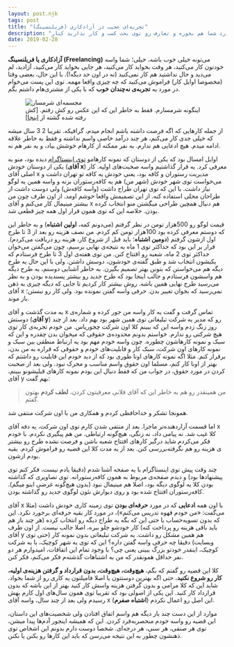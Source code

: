```yaml
---
layout: post.njk
tags: post
title: "تجربه‌ای عجیب در آزادکاری (فریلنسینگ)"
description: "اولین تجربه نه‌چندان‌خوب من توی آزادکاری (فریلنسینگ) رو که می‌دونم تا مدت زیادی توی ذهنم خواهد موند، اینجا بخونید. تقریبا 10 ساله کارم اینه ولی این مورد واسم خیلی خاص بود. امیدوارم به درد شما هم بخوره و تعارف رو توی بحث کسب و کار بذارید کنار."
date: 2019-02-28
---
```


**آزادکاری یا فریلنسینگ (Freelancing)** می‌تونه خیلی خوب باشه، خیلی؛ شما واسه خودتون کار می‌کنید، هر وقت بخواید کار می‌کنید، هر جایی بخواید کار می‌کنید، آزادید، لم می‌دید و حال نداشتید هم کار نمی‌کنید (نه در اون حد دیگه!). با این حال، بعضی وقتا (مخصوصا اوایل کار) فراموش می‌کنید که چه چیزی واقعا مهمه. توی این پست می‌خوام در مورد یه **تجربه‌ی نه‌چندان خوب** که با یکی از مشتری‌هام داشتم بگم.

<figure>
<img src="{{ website.assetsPath }}/images/content/feeling-sorry.png" alt="مجسمه‌ای شرمسار">
<figcaption>
اینگونه شرمسارم. فقط به خاطر این که این عکس رو کش رفتم. [کش رفته شده گشته از
<a href="https://medium.com/thrive-global/have-you-ever-been-shamed-f4bee278b61">اینجا</a>]
</figcaption>
</figure>

از جمله کارهایی که اگه فرصت داشته باشم انجام میدم، گرافیکه. تقریبا 2 3 سال میشه که خیلی جدی کار می‌کنم، هر چند درآمد خاصی واسم نداشته و فقط به خاطر علاقه ادامه میدم. هیچ ادعایی هم ندارم. یه نفر ممکنه از کارهام خوشش بیاد، و یه نفر هم نه.

اوایل امسال بود که یکی از دوستان که نمونه کارهامو
<a href="https://www.instagram.com/mrmowji">توی اینستاگرام</a>
دیده بود، منو به یکی از دوستان خودش (**آقای x**) معرفی کرد. یه قرار گذاشتیم واسه صحبت‌های اولیه. کار اصلی آقای x مدیریت رستوران و کافه بود، یعنی خودش یه کافه تو تهران داشت و می‌خواست توی شهر خودش (شهر من) هم یه کافه‌رستوران بزنه و واسه همین یه لوگو نیاز داشت. با این که توی تهران طراح داشت (واسه کافه‌ش) ولی دوست داشت از طراحان محلی استفاده کنه. از این تصمیمش واقعا خوشم اومد. از اون طرف چون من بیشتر مینیمال کار می‌کنم و آقای x هم دنبال همچین طراحی میگشتن منو انتخاب کرده بودن. خلاصه این که توی همون قرار اول همه چیز قطعی شد.

قیمت لوگو رو 500هزار تومن در نظر گرفتم (می‌دونم کمه، **اولین اشتباه**) و به خاطر این که دوستم معرفی کرده بود 100هزار تومن کم کردم. من نصف هزینه رو بعد از 3 تا طرح اول ازشون گرفتم (**دومین اشتباه**؛ باید قبل از شروع کار، هزینه رو دریافت می‌کردم). قرار بر این بود که حداکثر توی 1 ماه به نتیجه‌ی نهایی برسیم، چون می‌گفتن می‌خوان حداکثر توی 2 ماه، شعبه رو افتتاح کنن. من توی هفته‌ی اول 3 تا طرح فرستادم که یکیشون انتخاب شد و طبق گفته‌ی خودشون، دوسش داشتن. ولی با این حال یه طرح دیگه هم می‌خواستن که بتونن بهتر تصمیم بگیرن. به خاطر آشنایی دوستم، یه طرح دیگه هم واسشون فرستادم و جالب اینجا بود که طرح جدید رو بیشتر پسندیده بودن و به نظر می‌رسید طرح نهایی همین باشه. روش بیشتر کار کردیم تا جایی که دیگه چیزی به ذهن آقای x نمی‌رسید که بخوان تغییر بدن. حرفی واسه گفتن نمونده بود. ولی کار رو نبستن؛ باز موند.

یه مدت گذشت و آقای x تماس گرفت و گفت یه کار واسه من جور کرده و شماره‌ی دوستش (**آقای y**) رو که مدیر یه شرکت تبلیغاتی توی همین شهر بود بهم داد. بعد از چند روز زنگ زدم واسه این که ببینم کلا اون شرکت چجوریاس. من خودم تجربه‌ی کار توی هیچ شرکتی رو ندارم. خواستم بدونم محدوده‌ی حقوقی که میخوان بدن چقدره و این که سبک و نمونه کارهاشون چطوره. چون واسه خودم مهم بود یه ارتباط منطقی بین سبک و نمونه کارهای اون شرکت، سبک کار و قابلیت‌های خودم و حقوقی که قراره به من بدن، برقرار کنم. مثلا اگه نمونه کارهای اونا طوری بود که از دید خودم این قابلیت رو داشتم که بهتر از اونا کار کنم، مسلما اون حقوق واسم مناسب و محرک نبود. ولی بعد از صحبت کردن در مورد حقوق، در جواب من که فقط دنبال این بودم نمونه کارهای قبلیشونو ببینم، آقای y بهم گفت:

> من همینقدر رو هم به خاطر این که آقای فلانی معرفیتون کردن، **لطف کردم** بهتون گفتم.

همونجا تشکر و خداحافظی کردم و همکاری من با اون شرکت منتفی شد.

اما قسمت آزاردهنده‌تر ماجرا. بعد از منتفی شدن کارم توی اون شرکت، یه دفه آقای x کلا غیب شد. نه پیامی داد، نه زنگی، هیچ‌گونه ارتباطی. من هم پیگیری نکردم. با خودم فکر می‌کردم شاید درگیر کارهای افتتاح شعبه باشن و فرصت نشده طرح رو بیشتر بررسی کنن. بعد از یه مدت کلا این قضیه رو فراموش کردم. بقیه‎‌ی هزینه رو هم نگرفته بودم ازشون.

چند وقت پیش توی اینستاگرام با یه صفحه آشنا شدم (دقیقا یادم نیست، فکر کنم توی پیشنهادها بود) و دیدم صفحه‌ی مربوط به همون کافه‌رستورانه. توی تصاویری که گذاشته بودن کلا یه لوگوی دیگه بود، اصلا هم مینیمال نبود (بدون هیچ‌گونه غرضی اینو میگم). کافه‌رستوران افتتاح شده بود و روی دیوارش نئون لوگوی جدید رو گذاشته بودن.

آقای x با اون همه **ادعایی** که در مورد **حرفه‌ای بودن** توی زمینه کاری خودش داشت (مثلا می‌گفت: «من خودم قهوه تدریس می‌کنم»)، در مورد کار بقیه حرفه‌ای برخورد نکرد. این که بدون تسویه‌حساب یا حتی این که بگه یه طراح دیگه رو انتخاب کرده (هر چند باز هم باید باقی هزینه رو پرداخت کنه) کار خودشو جلو ببره، اصلا جالب نیست. از اون طرف آقای y هم همین مشکل رو داشت. یه شرکت تبلیغاتی بدون نمونه کار (حتی توی وبسایت) دقیقا چه حرفی واسه گفتن داره؟ این که توی یه شهر کوچیک، با یه شرکت کوچیک، اینقدر خودتو بزرگ ببینی یعنی چی؟ با وجود تمام این اتفاقات، امیدوارم هر دو نفر حداقل همونقدر که من به اشتباهات گذشته‌م فکر می‌کنم، فکر کنن.

کلا این قضیه رو گفتم که بگم، **هیچ‌وقت، هیچ‌وقت، بدون قرارداد و گرفتن هزینه‌ی اولیه، کار رو شروع نکنید**، حتی اگه بهترین دوستتون یا اصلا فامیلتون یه کاری رو از شما بخواد. شاید این که کلا مرامی و بدون گرفتن هزینه واسش کار کنید بهتر از این باشه که بدون قرارداد کار کنید. این یکی از اصولی بود که تقریبا توی همون سال‌های اول کارم بهش رسیدم ولی بعد از چند سال، واسه آقای x این اصل رو اعمال نکردم (**اشتباه صفرم**).

موارد از این دست چند بار دیگه هم واسم اتفاق افتادن ولی شخصیت‌های این داستان، این قضیه رو واسه خودم منحصربه‌فرد کردن. این که همیشه اینجور آدم‌ها پیدا میشن، توی هر صنفی، هر سنی، هر درجه‌ای. شخصا دوست دارم بدونم این اشخاص توی ذهنشون چطور به این نتیجه می‌رسن که باید این کارها رو بکنن یا نکنن.